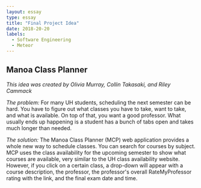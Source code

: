 ```yaml
---
layout: essay
type: essay
title: "Final Project Idea"
date: 2018-20-20
labels:
  - Software Engineering
  - Meteor
---
```


## Manoa Class Planner

*This idea was created by Olivia Murray, Collin Takasaki, and Riley Cammack*

*The problem:* For many UH students, scheduling the next semester can be hard. You have to figure out what classes you have to take, want to take, and what is available. On top of that, you want a good professor.  What usually ends up happening is a student has a bunch of tabs open and takes much longer than needed.

*The solution:* The Manoa Class Planner (MCP) web application provides a whole new way to schedule classes. You can search for courses by subject. MCP uses the class availability for the upcoming semester to show what courses are available, very similar to the UH class availability website. However, if you click on a certain class, a drop-down will appear with a course description, the professor, the professor's overall RateMyProfessor rating with the link, and the final exam date and time. 
